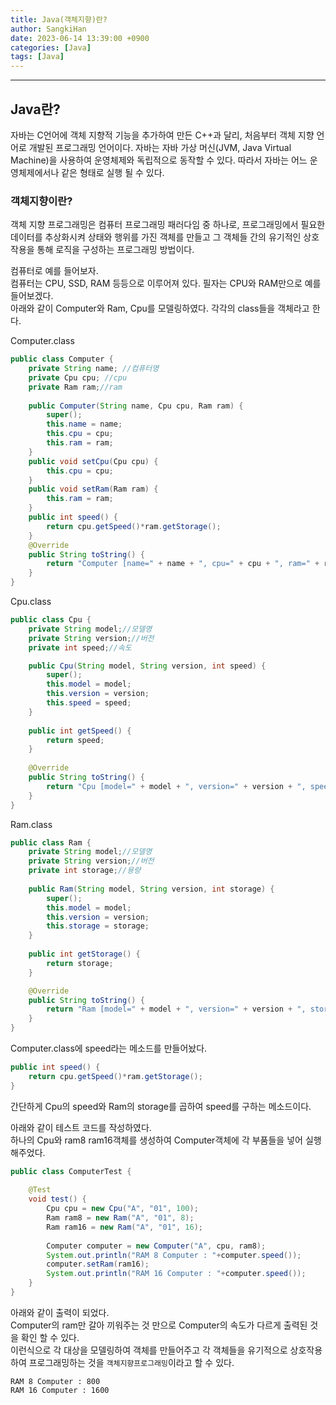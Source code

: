 ```yaml
---
title: Java(객체지향)란?
author: SangkiHan
date: 2023-06-14 13:39:00 +0900
categories: [Java]
tags: [Java]
---
```

------------
## Java란?
자바는 C언어에 객체 지향적 기능을 추가하여 만든 C++과 달리, 처음부터 객체 지향 언어로 개발된 프로그래밍 언어이다. 자바는 자바 가상 머신(JVM, Java Virtual Machine)을 사용하여 운영체제와 독립적으로 동작할 수 있다. 
따라서 자바는 어느 운영체제에서나 같은 형태로 실행 될 수 있다.

### 객체지향이란?
객체 지향 프로그래밍은 컴퓨터 프로그래밍 패러다임 중 하나로, 프로그래밍에서 필요한 데이터를 추상화시켜 상태와 행위를 가진 객체를 만들고 그 객체들 간의 유기적인 상호작용을 통해 로직을 구성하는 프로그래밍 방법이다.

컴퓨터로 예를 들어보자.  
컴퓨터는 CPU, SSD, RAM 등등으로 이루어져 있다. 필자는 CPU와 RAM만으로 예를 들어보겠다.  
아래와 같이 Computer와 Ram, Cpu를 모델링하였다. 각각의 class들을 객체라고 한다.  

Computer.class  
``` java
public class Computer {
	private String name; //컴퓨터명
	private Cpu cpu; //cpu
	private Ram ram;//ram
	
	public Computer(String name, Cpu cpu, Ram ram) {
		super();
		this.name = name;
		this.cpu = cpu;
		this.ram = ram;
	}
	public void setCpu(Cpu cpu) {
		this.cpu = cpu;
	}
	public void setRam(Ram ram) {
		this.ram = ram;
	}
	public int speed() {
		return cpu.getSpeed()*ram.getStorage();
	}
	@Override
	public String toString() {
		return "Computer [name=" + name + ", cpu=" + cpu + ", ram=" + ram + "]";
	}
}
```

Cpu.class  
``` java
public class Cpu {
	private String model;//모델명
	private String version;//버전
	private int speed;//속도

	public Cpu(String model, String version, int speed) {
		super();
		this.model = model;
		this.version = version;
		this.speed = speed;
	}
	
	public int getSpeed() {
		return speed;
	}
	
	@Override
	public String toString() {
		return "Cpu [model=" + model + ", version=" + version + ", speed=" + speed + "]";
	}
}
```

Ram.class  
``` java
public class Ram {
	private String model;//모델명
	private String version;//버전
	private int storage;//용량
	
	public Ram(String model, String version, int storage) {
		super();
		this.model = model;
		this.version = version;
		this.storage = storage;
	}
	
	public int getStorage() {
		return storage;
	}

	@Override
	public String toString() {
		return "Ram [model=" + model + ", version=" + version + ", storage=" + storage + "]";
	}
}
```

Computer.class에 speed라는 메소드를 만들어놨다.  
```java
public int speed() {
	return cpu.getSpeed()*ram.getStorage();
}
```
간단하게 Cpu의 speed와 Ram의 storage를 곱하여 speed를 구하는 메소드이다.  
  
아래와 같이 테스트 코드를 작성하였다.  
하나의 Cpu와 ram8 ram16객체를 생성하여 Computer객체에 각 부품들을 넣어 실행해주었다.  
``` java
public class ComputerTest {
	
	@Test
	void test() {
		Cpu cpu = new Cpu("A", "01", 100);
		Ram ram8 = new Ram("A", "01", 8);
		Ram ram16 = new Ram("A", "01", 16);
		
		Computer computer = new Computer("A", cpu, ram8);
		System.out.println("RAM 8 Computer : "+computer.speed());
		computer.setRam(ram16);
		System.out.println("RAM 16 Computer : "+computer.speed());
	}
}
```

아래와 같이 출력이 되었다.  
Computer의 ram만 갈아 끼워주는 것 만으로 Computer의 속도가 다르게 출력된 것을 확인 할 수 있다.  
이런식으로 각 대상을 모델링하여 객체를 만들어주고 각 객체들을 유기적으로 상호작용하여 프로그래밍하는 것을 ````객체지향프로그래밍````이라고 할 수 있다.

``` text
RAM 8 Computer : 800
RAM 16 Computer : 1600
```